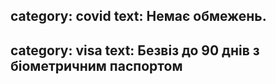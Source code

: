 category: covid
text: Немає обмежень.
---
category: visa
text: Безвіз до 90 днів з біометричним паспортом
---
